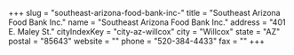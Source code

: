 +++
slug = "southeast-arizona-food-bank-inc-"
title = "Southeast Arizona Food Bank Inc."
name = "Southeast Arizona Food Bank Inc."
address = "401 E. Maley St."
cityIndexKey = "city-az-willcox"
city = "Willcox"
state = "AZ"
postal = "85643"
website = ""
phone = "520-384-4433"
fax = ""
+++
